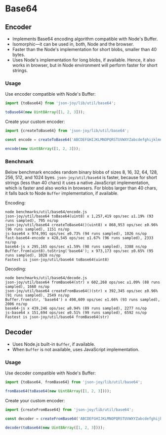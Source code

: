 # Base64


## Encoder

- Implements Base64 encoding algorithm compatible with Node's Buffer.
- Isomorphic&mdash;it can be used in, both, Node and the browser.
- Faster than the Node's implementation for short blobs, smaller than 40 bytes.
- Uses Node's implementation for long blobs, if available. Hence, it also works
  in browser, but in Node environment will perform faster for short strings.


### Usage

Use encoder compatible with Node's Buffer:

```ts
import {toBase64} from 'json-joy/lib/util/base64';

toBase64(new Uint8Array([1, 2, 3]));
```

Create your custom encoder:

```ts
import {createToBase64} from 'json-joy/lib/util/base64';

const encode = createToBase64('ABCDEFGHIJKLMNOPQRSTUVWXYZabcdefghijklmnopqrstuvwxyz0123456789+_');

encode(new Uint8Array([1, 2, 3]));
```


### Benchmark

Below benchmark encodes random binary blobs of sizes 8, 16, 32, 64, 128, 256, 512, and 1024 byes.
`json-joy/util/base64` is faster, because for short strings (less than 40 chars) it uses a
native JavaScript implementation, which is faster and also works in browsers. For blobs larger
than 40 chars, it falls back to Node `Buffer` implementation, if available.

Encoding:

```
node benchmarks/util/base64/encode.js
json-joy/util/base64 toBase64(uint8) x 1,257,419 ops/sec ±1.19% (93 runs sampled), 795 ns/op
json-joy/util/base64 createToBase64()(uint8) x 868,953 ops/sec ±0.96% (96 runs sampled), 1151 ns/op
js-base64 x 974,991 ops/sec ±0.73% (94 runs sampled), 1026 ns/op
fast-base64-encode x 428,545 ops/sec ±1.67% (96 runs sampled), 2333 ns/op
base64-js x 295,165 ops/sec ±1.59% (98 runs sampled), 3388 ns/op
Buffer.from(uint8).toString('base64'); x 973,173 ops/sec ±0.65% (95 runs sampled), 1028 ns/op
Fastest is json-joy/util/base64 toBase64(uint8)
```

Decoding:

```
node benchmarks/util/base64/decode.js
json-joy/util/base64 fromBase64(str) x 602,268 ops/sec ±1.09% (88 runs sampled), 1660 ns/op
json-joy/util/base64 createFromBase64()(str) x 392,345 ops/sec ±0.96% (91 runs sampled), 2549 ns/op
Buffer.from(str, 'base64') x 498,609 ops/sec ±1.66% (93 runs sampled), 2006 ns/op
base64-js x 439,246 ops/sec ±0.94% (89 runs sampled), 2277 ns/op
js-base64 x 151,694 ops/sec ±0.51% (99 runs sampled), 6592 ns/op
Fastest is json-joy/util/base64 fromBase64(str)
```


## Decoder

- Uses Node.js built-in `Buffer`, if available.
- When `Buffer` is not available, uses JavaScript implementation.


### Usage

Use decoder compatible with Node's Buffer:

```ts
import {toBase64, fromBase64} from 'json-joy/lib/util/base64';

fromBase64(toBase64(new Uint8Array([1, 2, 3])));
```

Create your custom encoder:

```ts
import {createFromBase64} from 'json-joy/lib/util/base64';

const decoder = createFromBase64('ABCDEFGHIJKLMNOPQRSTUVWXYZabcdefghijklmnopqrstuvwxyz0123456789+_');

decoder(toBase64(new Uint8Array([1, 2, 3])));
```

